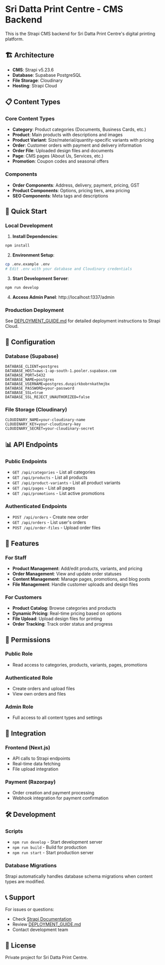 # Sri Datta Print Centre - CMS Backend

This is the Strapi CMS backend for Sri Datta Print Centre's digital printing platform.

## 🏗️ Architecture

- **CMS**: Strapi v5.23.6
- **Database**: Supabase PostgreSQL
- **File Storage**: Cloudinary
- **Hosting**: Strapi Cloud

## 📋 Content Types

### Core Content Types
- **Category**: Product categories (Documents, Business Cards, etc.)
- **Product**: Main products with descriptions and images
- **Product Variant**: Size/material/quantity-specific variants with pricing
- **Order**: Customer orders with payment and delivery information
- **Order File**: Uploaded design files and documents
- **Page**: CMS pages (About Us, Services, etc.)
- **Promotion**: Coupon codes and seasonal offers

### Components
- **Order Components**: Address, delivery, payment, pricing, GST
- **Product Components**: Options, pricing tiers, area pricing
- **SEO Components**: Meta tags and descriptions

## 🚀 Quick Start

### Local Development

1. **Install Dependencies**:
```bash
npm install
```

2. **Environment Setup**:
```bash
cp .env.example .env
# Edit .env with your database and Cloudinary credentials
```

3. **Start Development Server**:
```bash
npm run develop
```

4. **Access Admin Panel**: http://localhost:1337/admin

### Production Deployment

See [DEPLOYMENT_GUIDE.md](./DEPLOYMENT_GUIDE.md) for detailed deployment instructions to Strapi Cloud.

## 🔧 Configuration

### Database (Supabase)
```env
DATABASE_CLIENT=postgres
DATABASE_HOST=aws-1-ap-south-1.pooler.supabase.com
DATABASE_PORT=5432
DATABASE_NAME=postgres
DATABASE_USERNAME=postgres.duspirkbobrnkathmjbx
DATABASE_PASSWORD=your-password
DATABASE_SSL=true
DATABASE_SSL_REJECT_UNAUTHORIZED=false
```

### File Storage (Cloudinary)
```env
CLOUDINARY_NAME=your-cloudinary-name
CLOUDINARY_KEY=your-cloudinary-key
CLOUDINARY_SECRET=your-cloudinary-secret
```

## 📊 API Endpoints

### Public Endpoints
- `GET /api/categories` - List all categories
- `GET /api/products` - List all products
- `GET /api/product-variants` - List all product variants
- `GET /api/pages` - List all pages
- `GET /api/promotions` - List active promotions

### Authenticated Endpoints
- `POST /api/orders` - Create new order
- `GET /api/orders` - List user's orders
- `POST /api/order-files` - Upload order files

## 🎯 Features

### For Staff
- **Product Management**: Add/edit products, variants, and pricing
- **Order Management**: View and update order statuses
- **Content Management**: Manage pages, promotions, and blog posts
- **File Management**: Handle customer uploads and design files

### For Customers
- **Product Catalog**: Browse categories and products
- **Dynamic Pricing**: Real-time pricing based on options
- **File Upload**: Upload design files for printing
- **Order Tracking**: Track order status and progress

## 🔐 Permissions

### Public Role
- Read access to categories, products, variants, pages, promotions

### Authenticated Role
- Create orders and upload files
- View own orders and files

### Admin Role
- Full access to all content types and settings

## 📱 Integration

### Frontend (Next.js)
- API calls to Strapi endpoints
- Real-time data fetching
- File upload integration

### Payment (Razorpay)
- Order creation and payment processing
- Webhook integration for payment confirmation

## 🛠️ Development

### Scripts
- `npm run develop` - Start development server
- `npm run build` - Build for production
- `npm run start` - Start production server

### Database Migrations
Strapi automatically handles database schema migrations when content types are modified.

## 📞 Support

For issues or questions:
- Check [Strapi Documentation](https://docs.strapi.io/)
- Review [DEPLOYMENT_GUIDE.md](./DEPLOYMENT_GUIDE.md)
- Contact development team

## 📄 License

Private project for Sri Datta Print Centre.